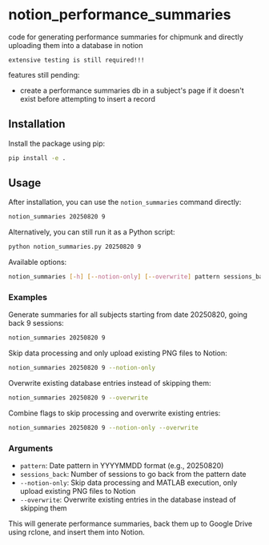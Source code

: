 # notion_performance_summaries
code for generating performance summaries for chipmunk and directly uploading them into a database in notion

`extensive testing is still required!!!`

features still pending:
- create a performance summaries db in a subject's page if it doesn't exist before attempting to insert a record

## Installation

Install the package using pip:
```bash
pip install -e .
```

## Usage

After installation, you can use the `notion_summaries` command directly:

```bash
notion_summaries 20250820 9
```

Alternatively, you can still run it as a Python script:
```bash
python notion_summaries.py 20250820 9
```

Available options:
```bash
notion_summaries [-h] [--notion-only] [--overwrite] pattern sessions_back
```

### Examples

Generate summaries for all subjects starting from date 20250820, going back 9 sessions:
```bash
notion_summaries 20250820 9
```

Skip data processing and only upload existing PNG files to Notion:
```bash
notion_summaries 20250820 9 --notion-only
```

Overwrite existing database entries instead of skipping them:
```bash
notion_summaries 20250820 9 --overwrite
```

Combine flags to skip processing and overwrite existing entries:
```bash
notion_summaries 20250820 9 --notion-only --overwrite
```

### Arguments

- `pattern`: Date pattern in YYYYMMDD format (e.g., 20250820)
- `sessions_back`: Number of sessions to go back from the pattern date
- `--notion-only`: Skip data processing and MATLAB execution, only upload existing PNG files to Notion
- `--overwrite`: Overwrite existing entries in the database instead of skipping them

This will generate performance summaries, back them up to Google Drive using rclone, and insert them into Notion.

